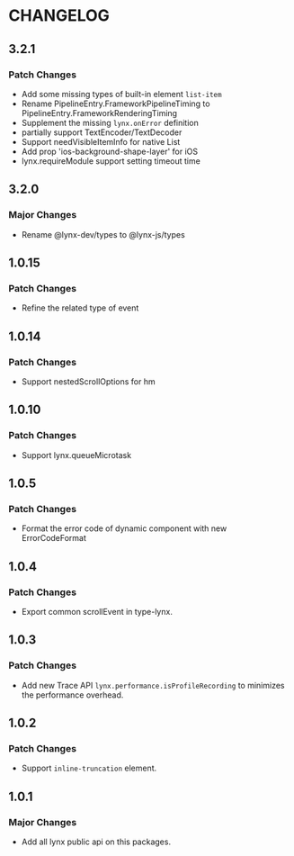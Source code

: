 # CHANGELOG

## 3.2.1

### Patch Changes

- Add some missing types of built-in element `list-item`
- Rename PipelineEntry.FrameworkPipelineTiming to PipelineEntry.FrameworkRenderingTiming
- Supplement the missing `lynx.onError` definition
- partially support TextEncoder/TextDecoder
- Support needVisibleItemInfo for native List
- Add prop 'ios-background-shape-layer' for iOS
- lynx.requireModule support setting timeout time

## 3.2.0

### Major Changes

- Rename @lynx-dev/types to @lynx-js/types

## 1.0.15

### Patch Changes

- Refine the related type of event

## 1.0.14

### Patch Changes

- Support nestedScrollOptions for hm

## 1.0.10

### Patch Changes

- Support lynx.queueMicrotask

## 1.0.5

### Patch Changes

- Format the error code of dynamic component with new ErrorCodeFormat

## 1.0.4

### Patch Changes

- Export common scrollEvent in type-lynx.

## 1.0.3

### Patch Changes

- Add new Trace API `lynx.performance.isProfileRecording` to minimizes the performance overhead.

## 1.0.2

### Patch Changes

- Support `inline-truncation` element.

## 1.0.1

### Major Changes

- Add all lynx public api on this packages.
